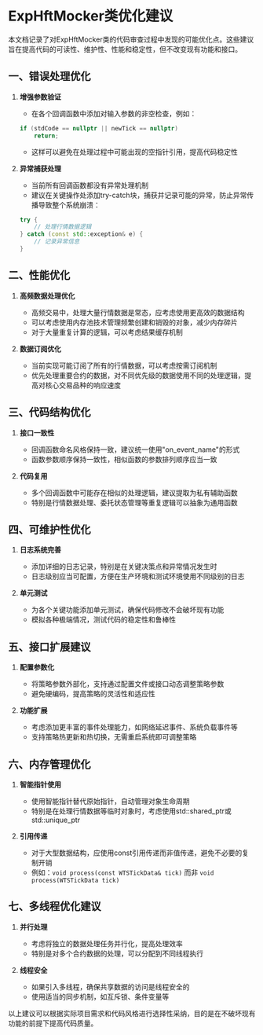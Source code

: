 # ExpHftMocker类优化建议

本文档记录了对ExpHftMocker类的代码审查过程中发现的可能优化点。这些建议旨在提高代码的可读性、维护性、性能和稳定性，但不改变现有功能和接口。

## 一、错误处理优化

1. **增强参数验证**
   - 在各个回调函数中添加对输入参数的非空检查，例如：
   ```cpp
   if (stdCode == nullptr || newTick == nullptr)
       return;
   ```
   - 这样可以避免在处理过程中可能出现的空指针引用，提高代码稳定性

2. **异常捕获处理**
   - 当前所有回调函数都没有异常处理机制
   - 建议在关键操作处添加try-catch块，捕获并记录可能的异常，防止异常传播导致整个系统崩溃：
   ```cpp
   try {
       // 处理行情数据逻辑
   } catch (const std::exception& e) {
       // 记录异常信息
   }
   ```

## 二、性能优化

1. **高频数据处理优化**
   - 高频交易中，处理大量行情数据是常态，应考虑使用更高效的数据结构
   - 可以考虑使用内存池技术管理频繁创建和销毁的对象，减少内存碎片
   - 对于大量重复计算的逻辑，可以考虑结果缓存机制

2. **数据订阅优化**
   - 当前实现可能订阅了所有的行情数据，可以考虑按需订阅机制
   - 优先处理重要合约的数据，对不同优先级的数据使用不同的处理逻辑，提高对核心交易品种的响应速度

## 三、代码结构优化

1. **接口一致性**
   - 回调函数命名风格保持一致，建议统一使用"on_event_name"的形式
   - 函数参数顺序保持一致性，相似函数的参数排列顺序应当一致

2. **代码复用**
   - 多个回调函数中可能存在相似的处理逻辑，建议提取为私有辅助函数
   - 特别是行情数据处理、委托状态管理等重复逻辑可以抽象为通用函数

## 四、可维护性优化

1. **日志系统完善**
   - 添加详细的日志记录，特别是在关键决策点和异常情况发生时
   - 日志级别应当可配置，方便在生产环境和测试环境使用不同级别的日志

2. **单元测试**
   - 为各个关键功能添加单元测试，确保代码修改不会破坏现有功能
   - 模拟各种极端情况，测试代码的稳定性和鲁棒性

## 五、接口扩展建议

1. **配置参数化**
   - 将策略参数外部化，支持通过配置文件或接口动态调整策略参数
   - 避免硬编码，提高策略的灵活性和适应性

2. **功能扩展**
   - 考虑添加更丰富的事件处理能力，如网络延迟事件、系统负载事件等
   - 支持策略热更新和热切换，无需重启系统即可调整策略

## 六、内存管理优化

1. **智能指针使用**
   - 使用智能指针替代原始指针，自动管理对象生命周期
   - 特别是在处理行情数据等临时对象时，考虑使用std::shared_ptr或std::unique_ptr

2. **引用传递**
   - 对于大型数据结构，应使用const引用传递而非值传递，避免不必要的复制开销
   - 例如：`void process(const WTSTickData& tick)` 而非 `void process(WTSTickData tick)`

## 七、多线程优化建议

1. **并行处理**
   - 考虑将独立的数据处理任务并行化，提高处理效率
   - 特别是对多个合约数据的处理，可以分配到不同线程执行

2. **线程安全**
   - 如果引入多线程，确保共享数据的访问是线程安全的
   - 使用适当的同步机制，如互斥锁、条件变量等

以上建议可以根据实际项目需求和代码风格进行选择性采纳，目的是在不破坏现有功能的前提下提高代码质量。
